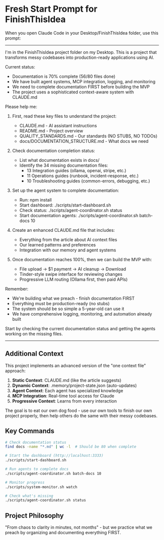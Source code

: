 # Fresh Start Prompt for FinishThisIdea

When you open Claude Code in your Desktop/FinishThisIdea folder, use this prompt:

---

I'm in the FinishThisIdea project folder on my Desktop. This is a project that transforms messy codebases into production-ready applications using AI. 

Current status:
- Documentation is 70% complete (56/80 files done)
- We have built agent systems, MCP integration, logging, and monitoring
- We need to complete documentation FIRST before building the MVP
- The project uses a sophisticated context-aware system with CLAUDE.md

Please help me:

1. First, read these key files to understand the project:
   - CLAUDE.md - AI assistant instructions
   - README.md - Project overview  
   - QUALITY_STANDARDS.md - Our standards (NO STUBS, NO TODOs)
   - docs/DOCUMENTATION_STRUCTURE.md - What docs we need

2. Check documentation completion status:
   - List what documentation exists in docs/
   - Identify the 34 missing documentation files:
     * 13 Integration guides (ollama, openai, stripe, etc.)
     * 11 Operations guides (runbook, incident-response, etc.) 
     * 10 Troubleshooting guides (common-errors, debugging, etc.)

3. Set up the agent system to complete documentation:
   - Run: npm install
   - Start dashboard: ./scripts/start-dashboard.sh
   - Check status: ./scripts/agent-coordinator.sh status
   - Start documentation agents: ./scripts/agent-coordinator.sh batch-docs 10

4. Create an enhanced CLAUDE.md file that includes:
   - Everything from the article about AI context files
   - Our learned patterns and preferences
   - Integration with our memory and agent systems

5. Once documentation reaches 100%, then we can build the MVP with:
   - File upload → $1 payment → AI cleanup → Download
   - Tinder-style swipe interface for reviewing changes
   - Progressive LLM routing (Ollama first, then paid APIs)

Remember: 
- We're building what we preach - finish documentation FIRST
- Everything must be production-ready (no stubs)
- The system should be so simple a 5-year-old can use it
- We have comprehensive logging, monitoring, and automation already built

Start by checking the current documentation status and getting the agents working on the missing files.

---

## Additional Context

This project implements an advanced version of the "one context file" approach:

1. **Static Context**: CLAUDE.md (like the article suggests)
2. **Dynamic Context**: .memory/project-state.json (auto-updates)
3. **Agent Context**: Each agent has specialized knowledge
4. **MCP Integration**: Real-time tool access for Claude
5. **Progressive Context**: Learns from every interaction

The goal is to eat our own dog food - use our own tools to finish our own project properly, then help others do the same with their messy codebases.

## Key Commands

```bash
# Check documentation status
find docs -name "*.md" | wc -l  # Should be 80 when complete

# Start the dashboard (http://localhost:3333)
./scripts/start-dashboard.sh

# Run agents to complete docs
./scripts/agent-coordinator.sh batch-docs 10

# Monitor progress
./scripts/system-monitor.sh watch

# Check what's missing
./scripts/agent-coordinator.sh status
```

## Project Philosophy

"From chaos to clarity in minutes, not months" - but we practice what we preach by organizing and documenting everything FIRST.
